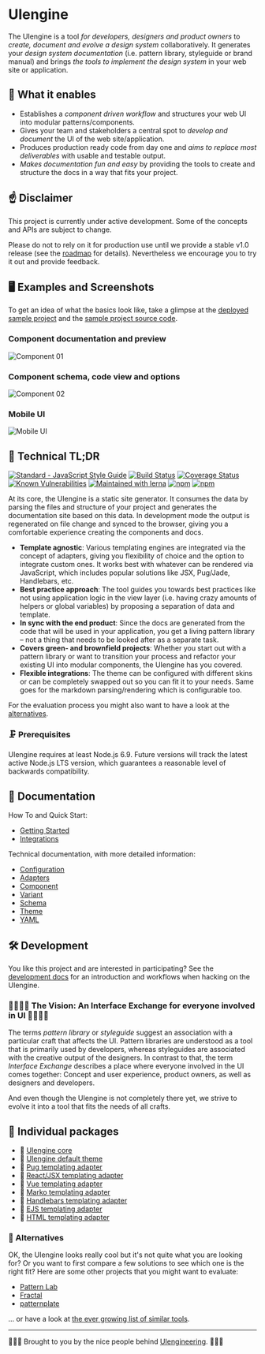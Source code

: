 # UIengine

The UIengine is a tool *for developers, designers and product owners* to *create, document and evolve a design system* collaboratively.
It generates your *design system documentation* (i.e. pattern library, styleguide or brand manual) and brings *the tools to implement the design system* in your web site or application.

## 🚀  What it enables

- Establishes a *component driven workflow* and structures your web UI into modular patterns/components.
- Gives your team and stakeholders a central spot to *develop and document* the UI of the web site/application.
- Produces production ready code from day one and *aims to replace most deliverables* with usable and testable output.
- *Makes documentation fun and easy* by providing the tools to create and structure the docs in a way that fits your project.

## ☝️ Disclaimer

This project is currently under active development.
Some of the concepts and APIs are subject to change. 

Please do not to rely on it for production use until we provide a stable v1.0 release (see the [roadmap](https://github.com/dennisreimann/uiengine/milestones) for details).
Nevertheless we encourage you to try it out and provide feedback.

## 🖥 Examples and Screenshots

To get an idea of what the basics look like, take a glimpse at the 
[deployed sample project](http://uiengine-sample-project.uix.space/)
and the 
[sample project source code](./packages/test-project).

### Component documentation and preview

![Component 01](./docs/media/screenshot-01.png)

### Component schema, code view and options

![Component 02](./docs/media/screenshot-02.png)

### Mobile UI

![Mobile UI](./docs/media/screenshot-03.png)

## 🔩 Technical TL;DR

[![Standard - JavaScript Style Guide](https://img.shields.io/badge/code%20style-standard-brightgreen.svg)](http://standardjs.com/)
[![Build Status](https://travis-ci.org/dennisreimann/uiengine.svg?branch=master)](https://travis-ci.org/dennisreimann/uiengine)
[![Coverage Status](https://coveralls.io/repos/github/dennisreimann/uiengine/badge.svg?branch=master)](https://coveralls.io/github/dennisreimann/uiengine?branch=master)
[![Known Vulnerabilities](https://snyk.io/test/github/dennisreimann/uiengine/badge.svg)](https://snyk.io/test/github/dennisreimann/uiengine)
[![Maintained with lerna](https://img.shields.io/badge/maintained%20with-lerna-cc00ff.svg)](https://lernajs.io/)
[![npm](https://img.shields.io/npm/v/uiengine.svg)](https://www.npmjs.com/package/uiengine)
[![npm](https://img.shields.io/npm/dw/uiengine.svg)](https://www.npmjs.com/package/uiengine)

At its core, the UIengine is a static site generator.
It consumes the data by parsing the files and structure of your project and generates the documentation site based on this data.
In development mode the output is regenerated on file change and synced to the browser, giving you a comfortable experience creating the components and docs.

- **Template agnostic**: Various templating engines are integrated via the concept of adapters, giving you flexibility of choice and the option to integrate custom ones. It works best with whatever can be rendered via JavaScript, which includes popular solutions like JSX, Pug/Jade, Handlebars, etc.
- **Best practice approach**: The tool guides you towards best practices like not using application logic in the view layer (i.e. having crazy amounts of helpers or global variables) by proposing a separation of data and template.
- **In sync with the end product**: Since the docs are generated from the code that will be used in your application, you get a living pattern library – not a thing that needs to be looked after as a separate task.
- **Covers green- and brownfield projects**: Whether you start out with a pattern library or want to transition your process and refactor your existing UI into modular components, the UIengine has you covered.
- **Flexible integrations**: The theme can be configured with different skins or can be completely swapped out so you can fit it to your needs. Same goes for the markdown parsing/rendering which is configurable too.

For the evaluation process you might also want to have a look at the [alternatives](#-alternatives).

### 🗜 Prerequisites

UIengine requires at least Node.js 6.9. Future versions will track the latest active Node.js LTS version, which guarantees a reasonable level of backwards compatibility.

## 📘 Documentation

How To and Quick Start:

- [Getting Started](./docs/getting-started.md)
- [Integrations](./docs/integrations.md)

Technical documentation, with more detailed information:

- [Configuration](./docs/config.md)
- [Adapters](./docs/adapters.md)
- [Component](./docs/component.md)
- [Variant](./docs/variant.md)
- [Schema](./docs/schema.md)
- [Theme](./docs/theme.md)
- [YAML](./docs/yaml.md)

## 🛠 Development 

You like this project and are interested in participating?
See the [development docs](./docs/development.md) for an introduction and workflows when hacking on the UIengine.

### 👩‍💻👨‍🎨  The Vision: An Interface Exchange for everyone involved in UI 👩‍🔬👨‍💼

The terms *pattern library* or *styleguide* suggest an association with a particular craft that affects the UI.
Pattern libraries are understood as a tool that is primarily used by developers, whereas styleguides are associated with the creative output of the designers.
In contrast to that, the term *Interface Exchange* describes a place where everyone involved in the UI comes together:
Concept and user experience, product owners, as well as designers and developers.

And even though the UIengine is not completely there yet, we strive to evolve it into a tool that fits the needs of all crafts.

## 💁 Individual packages

- 🚀 [UIengine core](./packages/uiengine)
- 🎨 [UIengine default theme](./packages/uiengine-theme-default)
- 🔌 [Pug templating adapter](./packages/uiengine-adapter-pug)
- 🔌 [React/JSX templating adapter](./packages/uiengine-adapter-react)
- 🔌 [Vue templating adapter](./packages/uiengine-adapter-vue)
- 🔌 [Marko templating adapter](./packages/uiengine-adapter-marko)
- 🔌 [Handlebars templating adapter](./packages/uiengine-adapter-handlebars)
- 🔌 [EJS templating adapter](./packages/uiengine-adapter-ejs)
- 🔌 [HTML templating adapter](./packages/uiengine-adapter-html)

### 🖖 Alternatives

OK, the UIengine looks really cool but it's not quite what you are looking for?
Or you want to first compare a few solutions to see which one is the right fit?
Here are some other projects that you might want to evaluate:

- [Pattern Lab](http://patternlab.io/)
- [Fractal](http://fractal.build/)
- [patternplate](https://github.com/sinnerschrader/patternplate/)

… or have a look at [the ever growing list of similar tools](https://github.com/davidhund/styleguide-generators).

- - - - -

👨🏻‍💻 Brought to you by the nice people behind [UIengineering](https://www.uiengineering.de). 👨🏻‍💻
